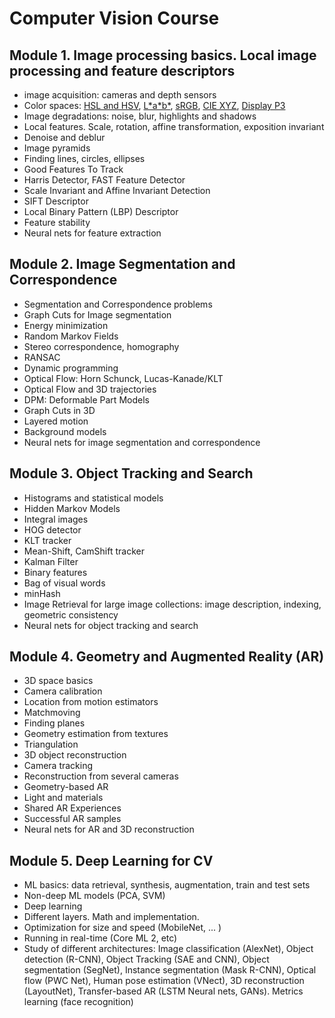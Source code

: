 # Computer Vision Course

## Module 1. Image processing basics. Local image processing and feature descriptors
- image acquisition: cameras and depth sensors
- Color spaces:
 [HSL and HSV](https://en.wikipedia.org/wiki/HSL_and_HSV),
 [L\*a\*b\*](https://en.wikipedia.org/wiki/Lab_color_space),
 [sRGB](https://en.wikipedia.org/wiki/SRGB),
 [CIE XYZ](https://en.wikipedia.org/wiki/CIE_1931_color_space),
 [Display P3](https://en.wikipedia.org/wiki/DCI-P3#Display_P3)
- Image degradations: noise, blur, highlights and shadows
- Local features. Scale, rotation, affine transformation, exposition invariant
- Denoise and deblur
- Image pyramids
- Finding lines, circles, ellipses
- Good Features To Track
- Harris Detector, FAST Feature Detector
- Scale Invariant and Affine Invariant Detection
- SIFT Descriptor
- Local Binary Pattern (LBP) Descriptor
- Feature stability
- Neural nets for feature extraction

## Module 2. Image Segmentation and Correspondence
- Segmentation and Correspondence problems
- Graph Cuts for Image segmentation
- Energy minimization
- Random Markov Fields
- Stereo correspondence, homography
- RANSAC
- Dynamic programming
- Optical Flow: Horn Schunck, Lucas-Kanade/KLT
- Optical Flow and 3D trajectories
- DPM: Deformable Part Models
- Graph Cuts in 3D
- Layered motion
- Background models
- Neural nets for image segmentation and correspondence

## Module 3. Object Tracking and Search
- Histograms and statistical models
- Hidden Markov Models
- Integral images
- HOG detector
- KLT tracker
- Mean-Shift, CamShift tracker
- Kalman Filter
- Binary features
- Bag of visual words
- minHash
- Image Retrieval for large image collections: image description, indexing, geometric consistency
- Neural nets for object tracking and search

## Module 4. Geometry and Augmented Reality (AR)

- 3D space basics
- Camera calibration
- Location from motion estimators
- Matchmoving
- Finding planes
- Geometry estimation from textures
- Triangulation
- 3D object reconstruction
- Camera tracking
- Reconstruction from several cameras
- Geometry-based AR
- Light and materials
- Shared AR Experiences
- Successful AR samples
- Neural nets for AR and 3D reconstruction

## Module 5. Deep Learning for CV

- ML basics: data retrieval, synthesis, augmentation, train and test sets
- Non-deep ML models (PCA, SVM)
- Deep learning
- Different layers. Math and implementation.
- Optimization for size and speed (MobileNet, ... )
- Running in real-time (Core ML 2, etc)
- Study of different architectures: 
Image classification (AlexNet),
Object detection (R-CNN),
Object Tracking (SAE and CNN),
Object segmentation (SegNet),
Instance segmentation (Mask R-CNN),
Optical flow (PWC Net),
Human pose estimation (VNect),
3D reconstruction (LayoutNet),
Transfer-based AR (LSTM Neural nets, GANs).
Metrics learning (face recognition)

